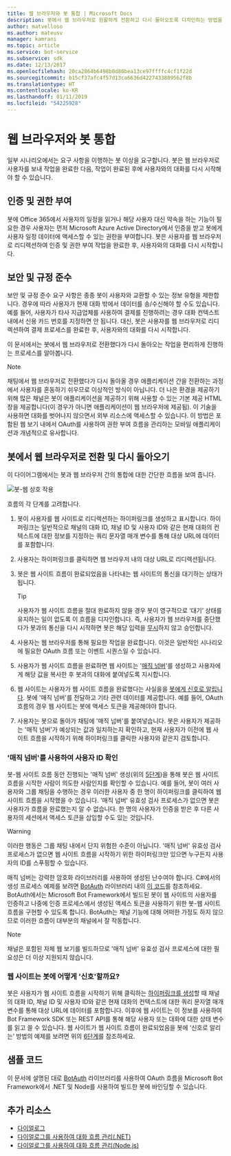 ```yaml
---
title: 웹 브라우저와 봇 통합 | Microsoft Docs
description: 봇에서 웹 브라우저로 원활하게 전환하고 다시 돌아오도록 디자인하는 방법을 알아봅니다.
author: matvelloso
ms.author: mateusv
manager: kamrani
ms.topic: article
ms.service: bot-service
ms.subservice: sdk
ms.date: 12/13/2017
ms.openlocfilehash: 20ca2864b6498b0d80bea13ce97ffffc4cf1f22d
ms.sourcegitcommit: b15cf37afc4f57d13ca6636d4227433809562f8b
ms.translationtype: HT
ms.contentlocale: ko-KR
ms.lasthandoff: 01/11/2019
ms.locfileid: "54225928"
---
```

# <a name="integrate-your-bot-with-a-web-browser"></a>웹 브라우저와 봇 통합

일부 시나리오에서는 요구 사항을 이행하는 봇 이상을 요구합니다. 봇은 웹 브라우저로 사용자를 보내 작업을 완료한 다음, 작업이 완료된 후에 사용자와의 대화를 다시 시작해야 할 수 있습니다. 

## <a name="authentication-and-authorization"></a>인증 및 권한 부여
봇에 Office 365에서 사용자의 일정을 읽거나 해당 사용자 대신 약속을 하는 기능이 필요한 경우 사용자는 먼저 Microsoft Azure Active Directory에서 인증을 받고 봇에게 사용자 일정 데이터에 액세스할 수 있는 권한을 부여합니다. 봇은 사용자를 웹 브라우저로 리디렉션하여 인증 및 권한 부여 작업을 완료한 후, 사용자와의 대화를 다시 시작합니다. 

## <a name="security-and-compliance"></a>보안 및 규정 준수
보안 및 규정 준수 요구 사항은 종종 봇이 사용자와 교환할 수 있는 정보 유형을 제한합니다. 경우에 따라 사용자가 현재 대화 밖에서 데이터를 송/수신해야 할 수도 있습니다. 예를 들어, 사용자가 타사 지급업체를 사용하여 결제를 진행하려는 경우 대화 컨텍스트 내에서 신용 카드 번호를 지정하면 안 됩니다. 대신, 봇은 사용자를 웹 브라우저로 리디렉션하여 결제 프로세스를 완료한 후, 사용자와의 대화를 다시 시작합니다.

이 문서에서는 봇에서 웹 브라우저로 전환했다가 다시 돌아오는 작업을 편리하게 진행하는 프로세스를 알아봅니다. 

> [!NOTE]
> 채팅에서 웹 브라우저로 전환했다가 다시 돌아올 경우 애플리케이션 간을 전환하는 과정에서 사용자를 혼동하기 쉬우므로 이상적인 방식이 아닙니다. 더 나은 환경을 제공하기 위해 많은 채널은 봇이 애플리케이션을 제공하기 위해 사용할 수 있는 기본 제공 HTML 창을 제공합니다(이 경우가 아니면 애플리케이션이 웹 브라우저에 제공됨). 이 기술을 사용하면 대화를 벗어나지 않으면서 외부 리소스에 액세스할 수 있습니다. 이 방법은 포함된 웹 보기 내에서 OAuth를 사용하여 권한 부여 흐름을 관리하는 모바일 애플리케이션과 개념적으로 유사합니다.

## <a name="bot-to-web-browser-and-back-again"></a>봇에서 웹 브라우저로 전환 및 다시 돌아오기

이 다이어그램에서는 봇과 웹 브라우저 간의 통합에 대한 간단한 흐름을 보여 줍니다. 

![봇-웹 상호 작용](~/media/bot-service-design-pattern-integrate-browser/bot-to-web1.png)

흐름의 각 단계를 고려합니다.

1. <a id="generate-hyperlink"></a>봇이 사용자를 웹 사이트로 리디렉션하는 하이퍼링크를 생성하고 표시합니다. 
   하이퍼링크는 일반적으로 채널의 대화 ID, 채널 ID 및 사용자 ID와 같은 현재 대화의 컨텍스트에 대한 정보를 지정하는 쿼리 문자열 매개 변수를 통해 대상 URL에 데이터를 포함합니다. 

2. 사용자는 하이퍼링크를 클릭하면 웹 브라우저 내의 대상 URL로 리디렉션됩니다. 

3. 봇은 웹 사이트 흐름이 완료되었음을 나타내는 웹 사이트의 통신을 대기하는 상태가 됩니다.  
   > [!TIP]
   > 사용자가 웹 사이트 흐름을 절대 완료하지 않을 경우 봇이 영구적으로 ‘대기’ 상태를 유지하는 일이 없도록 이 흐름을 디자인합니다. 즉, 사용자가 웹 브라우저를 중단했다가 봇과의 통신을 다시 시작하면 봇은 해당 입력을 [무시](~/bot-service-design-navigation.md#the-mysterious-bot)하지 않고 승인합니다.

4. 사용자는 웹 브라우저를 통해 필요한 작업을 완료합니다. 
   이것은 일반적인 시나리오에 필요한 OAuth 흐름 또는 이벤트 시퀀스일 수 있습니다. 

5. <a id="generate-magic-number"></a>사용자가 웹 사이트 흐름을 완료하면 웹 사이트는 '[매직 넘버](#verify-identity)'를 생성하고 사용자에게 해당 값을 복사한 후 봇과의 대화에 붙여넣도록 지시합니다. 

6. <a id="signal-to-bot"></a>웹 사이트는 사용자가 웹 사이트 흐름을 완료했다는 사실을을 [봇에게 신호로 알립니다](#website-signal-to-bot). 
   봇에 '매직 넘버'를 전달하고 기타 관련 데이터를 제공합니다.
   예를 들어, OAuth 흐름의 경우 웹 사이트는 봇에 액세스 토큰을 제공해야야 합니다.

7. 사용자는 봇으로 돌아가 채팅에 '매직 넘버'를 붙여넣습니다. 
   봇은 사용자가 제공하는 '매직 넘버'가 예상되는 값과 일치하는지 확인하고, 현재 사용자가 이전에 웹 사이트 흐름을 시작하기 위해 하이퍼링크를 클릭한 사용자와 같은지 검토합니다. 

### <a id="verify-identity"></a> '매직 넘버'를 사용하여 사용자 ID 확인

봇-웹 사이트 흐름 동안 진행되는 '매직 넘버' 생성(위의 [5단계](#generate-magic-number))을 통해 봇은 웹 사이트 흐름을 시작한 사람이 의도한 사람인지를 확인할 수 있습니다. 예를 들어, 봇이 여러 사용자와 그룹 채팅을 수행하는 경우 이러한 사용자 중 한 명이 하이퍼링크를 클릭하여 웹 사이트 흐름을 시작했을 수 있습니다. '매직 넘버' 유효성 검사 프로세스가 없으면 봇은 사용자가 흐름을 완료했는지 알 수 없습니다. 한 명의 사용자가 인증을 받은 후 다른 사용자의 세션에서 액세스 토큰을 삽입할 수도 있는 것입니다. 

> [!WARNING] 
> 이러한 행동은 그룹 채팅 내에서 단지 위험한 수준이 아닙니다. '매직 넘버' 유효성 검사 프로세스가 없으면 웹 사이트 흐름을 시작하기 위한 하이퍼링크만 있으면 누구든지 사용자의 ID를 스푸핑할 수 있습니다. 

매직 넘버는 강력한 암호화 라이브러리를 사용하여 생성된 난수여야 합니다. C#에서의 생성 프로세스 예제를 보려면 <a href="https://www.nuget.org/packages/BotAuth" target="_blank">BotAuth</a> 라이브러리 내의 <a href="https://github.com/MicrosoftDX/botauth/tree/master/CSharp" target="_blank">이 코드</a>를 참조하세요. BotAuth에서는 Microsoft Bot Framework에서 빌드된 봇이 웹 사이트의 사용자를 인증하고 나중에 인증 프로세스에서 생성된 액세스 토큰을 사용하기 위한 봇-웹 사이트 흐름을 구현할 수 있도록 합니다. BotAuth는 채널 기능에 대해 어떠한 가정도 하지 않으므로 이러한 흐름이 대부분의 채널에서 잘 작동합니다. 

> [!NOTE]
> 채널은 포함된 자체 웹 보기를 빌드하므로 '매직 넘버' 유효성 검사 프로세스에 대한 필요성은 더 이상 지원되지 않습니다.

### <a id="website-signal-to-bot"></a> 웹 사이트는 봇에 어떻게 '신호'할까요?

봇은 사용자가 웹 사이트 흐름을 시작하기 위해 클릭하는 [하이퍼링크를 생성](#generate-hyperlink)할 때 채널의 대화 ID, 채널 ID 및 사용자 ID와 같은 현재 대화의 컨텍스트에 대한 쿼리 문자열 매개 변수를 통해 대상 URL에 데이터를 포함합니다. 이후에 웹 사이트는 이 정보를 사용하여 Bot Framework SDK 또는 REST API를 통해 해당 사용자 또는 대화에 대한 상태 변수를 읽고 쓸 수 있습니다. 웹 사이트가 웹 사이트 흐름이 완료되었음을 봇에 ‘신호로 알리는’ 방법의 예제를 보려면 위의 [6단계](#signal-to-bot)를 참조하세요.

## <a name="sample-code"></a>샘플 코드

이 문서에 설명된 대로 <a href="https://github.com/MicrosoftDX/botauth" target="_blank">BotAuth</a> 라이브러리를 사용하여 OAuth 흐름을 Microsoft Bot Framework에서 .NET 및 Node를 사용하여 빌드한 봇에 바인딩할 수 있습니다.

## <a name="additional-resources"></a>추가 리소스

- [다이얼로그](~/dotnet/bot-builder-dotnet-dialogs.md)
- [다이얼로그를 사용하여 대화 흐름 관리(.NET)](~/dotnet/bot-builder-dotnet-manage-conversation-flow.md)
- [다이얼로그를 사용하여 대화 흐름 관리(Node.js)](~/nodejs/bot-builder-nodejs-manage-conversation-flow.md)
